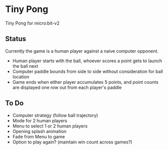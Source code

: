 # Tiny Pong
Tiny Pong for micro:bit-v2

## Status

Currently the game is a human player against a naive computer opponent.
- Human player starts with the ball, whoever scores a point gets to launch the ball next
- Computer paddle bounds from side to side without consideration for ball location
- Game ends when either player accumulates 5 points, and point counts are displayed one row out from each player's paddle

## To Do

- Computer strategy (follow ball trajectory)
- Mode for 2 human players
- Menu to select 1 or 2 human players
- Opening splash animation
- Fade from Menu to game
- Option to play again? (maintain win count across games?)
